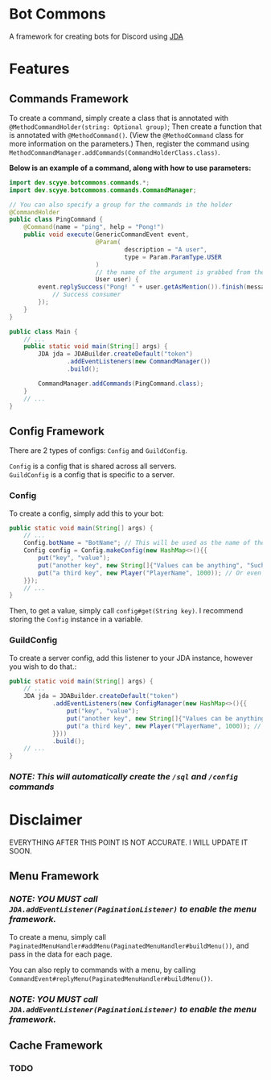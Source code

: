 # Bot Commons
A framework for creating bots for Discord using [JDA](https://github.com/DV8FromTheWorld/JDA)


# Features
## Commands Framework
To create a command, simply create a class that is annotated with `@MethodCommandHolder(string: Optional group)`;
Then create a function that is annotated with `@MethodCommand()`. (View the `@MethodCommand` class for more information on the parameters.)
Then, register the command using `MethodCommandManager.addCommands(CommandHolderClass.class)`.

**Below is an example of a command, along with how to use parameters:**

```java
import dev.scyye.botcommons.commands.*;
import dev.scyye.botcommons.commands.CommandManager;

// You can also specify a group for the commands in the holder
@CommandHolder
public class PingCommand {
	@Command(name = "ping", help = "Pong!")
	public void execute(GenericCommandEvent event,
						@Param(
								description = "A user",
								type = Param.ParamType.USER
						)
						// the name of the argument is grabbed from the parameter name        
						User user) {
		event.replySuccess("Pong! " + user.getAsMention()).finish(message -> {
			// Success consumer
		});
	}
}

public class Main {
	// ...
	public static void main(String[] args) {
		JDA jda = JDABuilder.createDefault("token")
				.addEventListeners(new CommandManager())
				.build();

		CommandManager.addCommands(PingCommand.class);
	}
	// ...
}
```

## Config Framework
There are 2 types of configs: `Config` and `GuildConfig`.

`Config` is a config that is shared across all servers.\
`GuildConfig` is a config that is specific to a server.

### Config
To create a config, simply add this to your bot:
```java
public static void main(String[] args) {
    // ...
    Config.botName = "BotName"; // This will be used as the name of the config file
    Config config = Config.makeConfig(new HashMap<>(){{
        put("key", "value");
        put("another key", new String[]{"Values can be anything", "Such as lists"});
        put("a third key", new Player("PlayerName", 1000)); // Or even objects
    }});
    // ...
}
```

Then, to get a value, simply call `config#get(String key)`. I recommend storing the `Config` instance in a variable.

### GuildConfig
To create a server config, add this listener to your JDA instance, however you wish to do that.:
```java
public static void main(String[] args) {
    // ...
	JDA jda = JDABuilder.createDefault("token")
			.addEventListeners(new ConfigManager(new HashMap<>(){{
				put("key", "value");
				put("another key", new String[]{"Values can be anything", "Such as lists"});
				put("a third key", new Player("PlayerName", 1000)); // Or even objects
			}}))
			.build();
    // ...
}
```

### ***__NOTE:__ This will automatically create the `/sql` and `/config` commands*** 


# Disclaimer
EVERYTHING AFTER THIS POINT IS NOT ACCURATE. I WILL UPDATE IT SOON.


## Menu Framework
### ***__NOTE:__ YOU MUST call `JDA.addEventListener(PaginationListener)` to enable the menu framework.***

To create a menu, simply call `PaginatedMenuHandler#addMenu(PaginatedMenuHandler#buildMenu())`, and pass in the data for each page.

You can also reply to commands with a menu, by calling `CommandEvent#replyMenu(PaginatedMenuHandler#buildMenu())`.


### ***__NOTE:__ YOU MUST call `JDA.addEventListener(PaginationListener)` to enable the menu framework.***

## Cache Framework
### TODO

